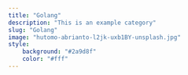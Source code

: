 ```yaml
---
title: "Golang"
description: "This is an example category"
slug: "Golang"
image: "hutomo-abrianto-l2jk-uxb1BY-unsplash.jpg"
style:
    background: "#2a9d8f"
    color: "#fff"
---
```

